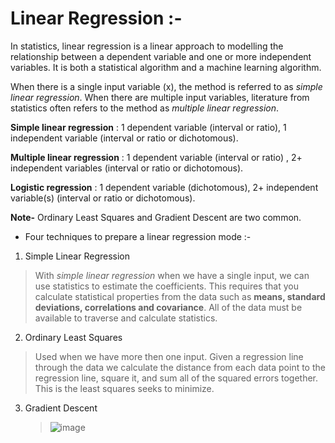 # Linear Regression :-

In statistics, linear regression is a linear approach to modelling the relationship between a dependent variable and one or more independent variables. It is both a statistical algorithm and a machine learning algorithm.

When there is a single input variable (x), the method is referred to as *simple linear regression*. When there are multiple input variables, literature from statistics often refers to the method as *multiple linear regression*.

**Simple linear regression** :
1 dependent variable (interval or ratio), 1 independent variable (interval or ratio or dichotomous).

**Multiple linear regression** :
1 dependent variable (interval or ratio) , 2+ independent variables (interval or ratio or dichotomous).

**Logistic regression** :
1 dependent variable (dichotomous), 2+ independent variable(s) (interval or ratio or dichotomous).

**Note-** Ordinary Least Squares and Gradient Descent are two common. 

- Four techniques to prepare a linear regression mode :-
1. Simple Linear Regression
  > With *simple linear regression* when we have a single input, we can use statistics to estimate the coefficients.
  > This requires that you calculate statistical properties from the data such as **means, standard deviations, correlations and covariance**. All of the data must be available to     traverse and calculate statistics.
2. Ordinary Least Squares
  >  Used when we have more then one input.
  >  Given a regression line through the data we calculate the distance from each data point to the regression line, square it, and sum all of the squared errors together. This is      the least squares seeks to minimize.

3. Gradient Descent
   > ![image](http://rasbt.github.io/mlxtend/user_guide/general_concepts/gradient-optimization_files/ball.png)
